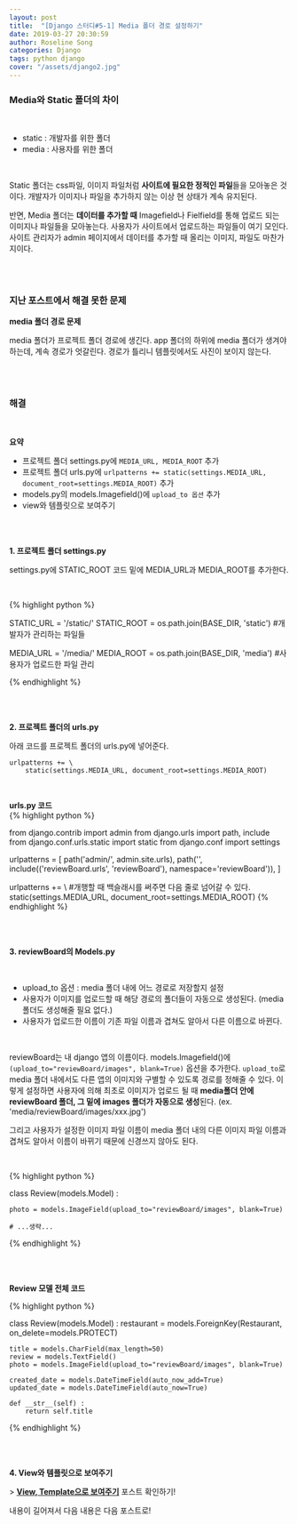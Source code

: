 ```yaml
---
layout: post
title:  "[Django 스터디#5-1] Media 폴더 경로 설정하기"
date: 2019-03-27 20:30:59
author: Roseline Song
categories: Django
tags: python django
cover: "/assets/django2.jpg"
---
```


### Media와 Static 폴더의 차이 

<br>

- static : 개발자를 위한 폴더
- media : 사용자를 위한 폴더

<br>

Static 폴더는 css파일, 이미지 파일처럼 **사이트에 필요한 정적인 파일**들을 모아놓은 것이다. 개발자가 이미지나 파일을 추가하지 않는 이상 현 상태가 계속 유지된다. 

반면, Media 폴더는 **데이터를 추가할 때** Imagefield나 Fielfield를 통해 업로드 되는 이미지나 파일들을 모아놓는다. 사용자가 사이트에서 업로드하는 파일들이 여기 모인다. 사이트 관리자가 admin 페이지에서 데이터를 추가할 때 올리는 이미지, 파일도 마찬가지이다. 


<br>
<br>


### 지난 포스트에서 해결 못한 문제 

**media 폴더 경로 문제** 

media 폴더가 프로젝트 폴더 경로에 생긴다. app 폴더의 하위에 media 폴더가 생겨야 하는데, 계속 경로가 엇갈린다. 경로가 틀리니 템플릿에서도 사진이 보이지 않는다. 

<br>
<br>

### 해결

<br>

**요약**

- 프로젝트 폴더 settings.py에 `MEDIA_URL, MEDIA_ROOT` 추가
- 프로젝트 폴더 urls.py에 `urlpatterns += static(settings.MEDIA_URL, document_root=settings.MEDIA_ROOT)` 추가
- models.py의 models.Imagefield()에 `upload_to 옵션` 추가
- view와 템플릿으로 보여주기 

<br>
<br>


**1. 프로젝트 폴더 settings.py**

settings.py에 STATIC_ROOT 코드 밑에 MEDIA_URL과 MEDIA_ROOT를 추가한다. 

<br>

{% highlight python %}

STATIC_URL = '/static/'
STATIC_ROOT = os.path.join(BASE_DIR, 'static') #개발자가 관리하는 파일들 

MEDIA_URL = '/media/'
MEDIA_ROOT = os.path.join(BASE_DIR, 'media') #사용자가 업로드한 파일 관리

{% endhighlight %}

<br>
<br>

**2. 프로젝트 폴더의 urls.py**

아래 코드를 프로젝트 폴더의 urls.py에 넣어준다. 

~~~
urlpatterns += \
    static(settings.MEDIA_URL, document_root=settings.MEDIA_ROOT)
~~~

<br>

**urls.py 코드**
<br>
{% highlight python %}

from django.contrib import admin
from django.urls import path, include
from django.conf.urls.static import static
from django.conf import settings

urlpatterns = [
    path('admin/', admin.site.urls),
    path('', include(('reviewBoard.urls', 'reviewBoard'), namespace='reviewBoard')),
]

urlpatterns += \\ #개행할 때 백슬래시를 써주면 다음 줄로 넘어갈 수 있다.
    static(settings.MEDIA_URL, document_root=settings.MEDIA_ROOT)
{% endhighlight %}

<br>
<br>


**3. reviewBoard의 Models.py**

<br>

- upload_to 옵션 : media 폴더 내에 어느 경로로 저장할지 설정
- 사용자가 이미지를 업로드할 때 해당 경로의 폴더들이 자동으로 생성된다. (media폴더도 생성해줄 필요 없다.)
- 사용자가 업로드한 이름이 기존 파일 이름과 겹쳐도 알아서 다른 이름으로 바뀐다. 

<br>

reviewBoard는 내 django 앱의 이름이다. models.Imagefield()에 `(upload_to="reviewBoard/images", blank=True)` 옵션을 추가한다. `upload_to`로 media 폴더 내에서도 다른 앱의 이미지와 구별할 수 있도록 경로를 정해줄 수 있다. 이렇게 설정하면 사용자에 의해 최초로 이미지가 업로드 될 때 **media폴더 안에 reviewBoard 폴더, 그 밑에 images 폴더가 자동으로 생성**된다. (ex. 'media/reviewBoard/images/xxx.jpg') 

그리고 사용자가 설정한 이미지 파일 이름이 media 폴더 내의 다른 이미지 파일 이름과 겹쳐도 알아서 이름이 바뀌기 때문에 신경쓰지 않아도 된다. 

<br>

{% highlight python %}

class Review(models.Model) :

    photo = models.ImageField(upload_to="reviewBoard/images", blank=True)

    # ...생략... 
 
{% endhighlight %}

<br>
<br>

**Review 모델 전체 코드**

{% highlight python %}

class Review(models.Model) :
    restaurant = models.ForeignKey(Restaurant, on_delete=models.PROTECT)

    title = models.CharField(max_length=50)
    review = models.TextField()
    photo = models.ImageField(upload_to="reviewBoard/images", blank=True)

    created_date = models.DateTimeField(auto_now_add=True)
    updated_date = models.DateTimeField(auto_now=True)

    def __str__(self) :
        return self.title

{% endhighlight %}

<br>
<br>

**4. View와 템플릿으로 보여주기**

\> **[View, Template으로 보여주기](https://roseline124.github.io/django/2019/03/27/pickmeal-view.html)** 포스트 확인하기!

내용이 길어져서 다음 내용은 다음 포스트로!

<br>
<br>